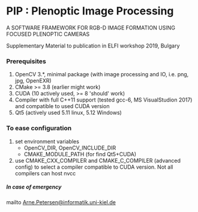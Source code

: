 # PIP : Plenoptic Image Processing
A SOFTWARE FRAMEWORK FOR RGB-D IMAGE FORMATION USING FOCUSED PLENOPTIC CAMERAS

Supplementary Material to publication in ELFI workshop 2019, Bulgary

### Prerequisites
1. OpenCV 3.*, minimal package (with image processing and IO, i.e. png, jpg, OpenEXR)
2. CMake >= 3.8 (earlier might work)
3. CUDA (10 actively used, >= 8 'should' work)
4. Compiler with full C++11 support (tested gcc-6, MS VisualStudion 2017) and compatible to used CUDA version
5. Qt5 (actively used 5.11 linux, 5.12 Windows)

### To ease configuration
1. set environment variables
   * OpenCV_DIR, OpenCV_INCLUDE_DIR
   * CMAKE_MODULE_PATH (for find Qt5+CUDA)
2. use CMAKE_CXX_COMPILER and CMAKE_C_COMPILER (advanced config) to select a compiler compatible to CUDA version. Not all compilers can host nvcc

##### In case of emergency
mailto Arne.Petersen@informatik.uni-kiel.de
